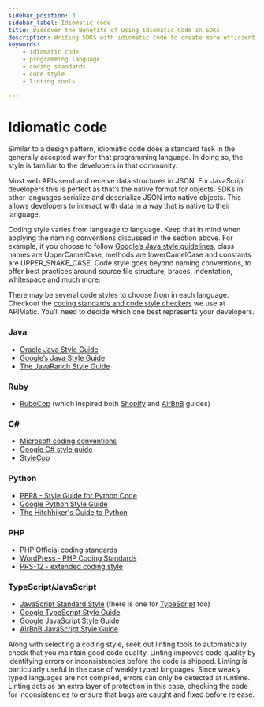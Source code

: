 ```yaml
---
sidebar_position: 3
sidebar_label: Idiomatic code
title: Discover the Benefits of Using Idiomatic Code in SDKs
description: Writing SDKS with idiomatic code to create more efficient & familiar code. Get coding style recommendations, guidelines, linting tools & more for Java, Ruby, C#, Python, PHP & TypeScript/JavaScript.
keywords: 
    - Idiomatic code
    - programming language
    - coding standards
    - code style
    - linting tools

---
```


# Idiomatic code
Similar to a design pattern, idiomatic code does a standard task in the generally accepted way for that programming language. In doing so, the style is familiar to the developers in that community.

Most web APIs send and receive data structures in JSON. For JavaScript developers this is perfect as that’s the native format for objects. SDKs in other languages serialize and deserialize JSON into native objects. This allows developers to interact with data in a way that is native to their language.

Coding style varies from language to language. Keep that in mind when applying the naming conventions discussed in the section above. For example, if you choose to follow [Google’s Java style guidelines](https://google.github.io/styleguide/javaguide.html#s5.2.2-class-names), class names are UpperCamelCase, methods are lowerCamelCase and constants are UPPER_SNAKE_CASE. Code style goes beyond naming conventions, to offer best practices around source file structure, braces, indentation, whitespace and much more.

There may be several code styles to choose from in each language. Checkout the [coding standards and code style checkers](https://docs.apimatic.io/generate-sdks/sdk-coding-standards/) we use at APIMatic. You’ll need to decide which one best represents your developers.

### Java
* [Oracle Java Style Guide](https://www.oracle.com/technetwork/java/codeconvtoc-136057.html)
* [Google’s Java Style Guide](https://google.github.io/styleguide/javaguide.html)
* [The JavaRanch Style Guide](https://javaranch.com/style.jsp)

### Ruby
* [RuboCop](https://github.com/rubocop/ruby-style-guide) (which inspired both [Shopify](https://ruby-style-guide.shopify.dev/) and [AirBnB](https://airbnb.io/projects/ruby/) guides) 

### C#
* [Microsoft coding conventions](https://learn.microsoft.com/en-us/dotnet/csharp/fundamentals/coding-style/coding-conventions)
* [Google C# style guide](https://google.github.io/styleguide/csharp-style.html)
* [StyleCop](https://documentation.help/StyleCop/StyleCop%20Rules.html)

### Python
* [PEP8 - Style Guide for Python Code](https://peps.python.org/pep-0008/)
* [Google Python Style Guide](https://google.github.io/styleguide/pyguide.html)
* [The Hitchhiker's Guide to Python](https://docs.python-guide.org/writing/style/) 

### PHP
* [PHP Official coding standards](https://raw.githubusercontent.com/php/php-src/master/CODING_STANDARDS.md)
* [WordPress - PHP Coding Standards](https://developer.wordpress.org/coding-standards/wordpress-coding-standards/php/)
* [PRS-12 - extended coding style](https://www.php-fig.org/psr/psr-12/)

### TypeScript/JavaScript
* [JavaScript Standard Style](https://standardjs.com/) (there is one for [TypeScript](https://www.npmjs.com/package/ts-standard) too)
* [Google TypeScript Style Guide](https://google.github.io/styleguide/tsguide.html)
* [Google JavaScript Style Guide](https://google.github.io/styleguide/jsguide.html)
* [AirBnB JavaScript Style Guide](https://github.com/airbnb/javascript)

Along with selecting a coding style, seek out linting tools to automatically check that you maintain good code quality. Linting improves code quality by identifying errors or inconsistencies before the code is shipped. Linting is particularly useful in the case of weakly typed languages. Since weakly typed languages are not compiled, errors can only be detected at runtime. Linting acts as an extra layer of protection in this case, checking the code for inconsistencies to ensure that bugs are caught and fixed before release.
